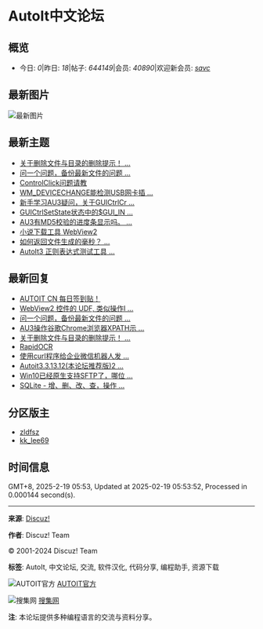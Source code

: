 # AutoIt中文论坛

## 概览

- 今日: _0_|昨日: _18_|帖子: _644149_|会员: _40890_|欢迎新会员: _[savc](space-username-savc.html)_

## 最新图片

![最新图片](data/attachment/forum/202501/19/182806m1gsv5tmyvvsv5yl.png)

## 最新主题

- [关于删除文件与目录的删除提示！ ...](thread-73785-1-1.html)
- [问一个问题，备份最新文件的问题 ...](thread-73784-1-1.html)
- [ControlClick问题请教](thread-73783-1-1.html)
- [WM_DEVICECHANGE能检测USB网卡插 ...](thread-73782-1-1.html)
- [新手学习AU3疑问，关于GUICtrlCr ...](thread-73781-1-1.html)
- [GUICtrlSetState状态中的$GUI_IN ...](thread-73780-1-1.html)
- [AU3有MD5校验的进度条显示吗。 ...](thread-73779-1-1.html)
- [小说下载工具 WebView2](thread-73778-1-1.html)
- [如何返回文件生成的毫秒？ ...](thread-73777-1-1.html)
- [AutoIt3 正则表达式测试工具 ...](thread-73776-1-1.html)

## 最新回复

- [AUTOIT CN 每日签到贴！](forum.php?mod=redirect&tid=4168&goto=lastpost#lastpost)
- [WebView2 控件的 UDF, 类似操作I ...](forum.php?mod=redirect&tid=73772&goto=lastpost#lastpost)
- [问一个问题，备份最新文件的问题 ...](forum.php?mod=redirect&tid=73784&goto=lastpost#lastpost)
- [AU3操作谷歌Chrome浏览器XPATH示 ...](forum.php?mod=redirect&tid=72966&goto=lastpost#lastpost)
- [关于删除文件与目录的删除提示！ ...](forum.php?mod=redirect&tid=73785&goto=lastpost#lastpost)
- [RapidOCR](forum.php?mod=redirect&tid=73507&goto=lastpost#lastpost)
- [使用curl程序给企业微信机器人发 ...](forum.php?mod=redirect&tid=73775&goto=lastpost#lastpost)
- [Autoit3.3.13.12(本论坛推荐版)2 ...](forum.php?mod=redirect&tid=73606&goto=lastpost#lastpost)
- [Win10已经原生支持SFTP了，哪位 ...](forum.php?mod=redirect&tid=73755&goto=lastpost#lastpost)
- [SQLite - 增、删、改、查，操作 ...](forum.php?mod=redirect&tid=55690&goto=lastpost#lastpost)

## 分区版主

- [zldfsz](space-username-zldfsz.html)
- [kk_lee69](space-username-kk_lee69.html)

## 时间信息

GMT+8, 2025-2-19 05:53, Updated at 2025-02-19 05:53:52, Processed in 0.000144 second(s).

---

**来源**: [Discuz!](https://www.discuz.vip/)

**作者**: Discuz! Team

© 2001-2024 Discuz! Team

**标签**: AutoIt, 中文论坛, 交流, 软件汉化, 代码分享, 编程助手, 资源下载 

![AUTOIT官方](images/link/autoit.jpg) [AUTOIT官方](http://www.autoitscript.com)

![搜集网](https://www.suujee.com/wp-content/themes/zibll/img/logo_blue.png) [搜集网](https://www.suujee.com/) 

**注**: 本论坛提供多种编程语言的交流与资料分享。